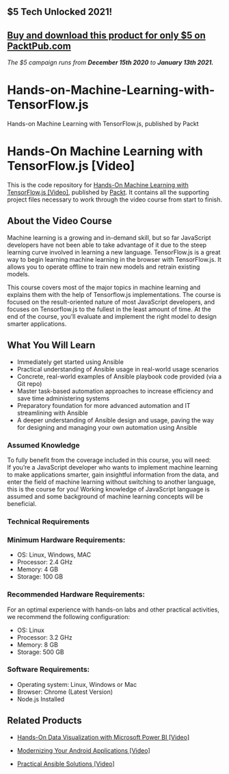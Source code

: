 ## $5 Tech Unlocked 2021!
[Buy and download this product for only $5 on PacktPub.com](https://www.packtpub.com/)
-----
*The $5 campaign         runs from __December 15th 2020__ to __January 13th 2021.__*

# Hands-on-Machine-Learning-with-TensorFlow.js
 Hands-on Machine Learning with TensorFlow.js, published by Packt
# Hands-On Machine Learning with TensorFlow.js [Video]
This is the code repository for [Hands-On Machine Learning with TensorFlow.js [Video]](https://www.packtpub.com/application-development/hands-machine-learning-tensorflowjs-video?utm_source=github&utm_medium=repository&utm_campaign=9781789613155), published by [Packt](https://www.packtpub.com/?utm_source=github). It contains all the supporting project files necessary to work through the video course from start to finish.
## About the Video Course
Machine learning is a growing and in-demand skill, but so far JavaScript developers have not been able to take advantage of it due to the steep learning curve involved in learning a new language. TensorFlow.js is a great way to begin learning machine learning in the browser with TensorFlow.js. It allows you to operate offline to train new models and retrain existing models.

This course covers most of the major topics in machine learning and explains them with the help of Tensorflow.js implementations. The course is focused on the result-oriented nature of most JavaScript developers, and focuses on Tensorflow.js to the fullest in the least amount of time.
At the end of the course, you’ll evaluate and implement the right model to design smarter applications. 

<H2>What You Will Learn</H2>
<DIV class=book-info-will-learn-text>
<UL>
<LI>Immediately get started using Ansible&nbsp; 
<LI>Practical understanding of Ansible usage in real-world usage scenarios&nbsp; 
<LI>Concrete, real-world examples of Ansible playbook code provided (via a Git repo)&nbsp; 
<LI>Master task-based automation approaches to increase efficiency and save time administering systems&nbsp; 
<LI>Preparatory foundation for more advanced automation and IT streamlining with Ansible 
<LI>A deeper understanding of Ansible design and usage, paving the way for designing and managing your own automation using Ansible </LI></UL></DIV>


### Assumed Knowledge
To fully benefit from the coverage included in this course, you will need:<br/>
If you’re a JavaScript developer who wants to implement machine learning to make applications smarter, gain insightful information from the data, and enter the field of machine learning without switching to another language, this is the course for you!
Working knowledge of JavaScript language is assumed and some background of machine learning concepts will be beneficial.

### Technical Requirements
### Minimum Hardware Requirements:
<UL>
<LI>OS: Linux, Windows, MAC</LI>
<LI>Processor: 2.4 GHz</LI>
<LI>Memory: 4 GB</LI>
<LI>Storage: 100 GB</LI>
</UL>

### Recommended Hardware Requirements:
For an optimal experience with hands-on labs and other practical activities, we recommend the following configuration:
<UL>
<LI>OS: Linux</LI>
<LI>Processor: 3.2 GHz</LI>
<LI>Memory: 8 GB</LI>
<LI>Storage: 500 GB</LI>
</UL>

### Software Requirements:
<UL>
<LI>Operating system: Linux, Windows or Mac</LI>
<LI>Browser: Chrome (Latest Version)</LI>
<LI>Node.js Installed</LI>
</UL>
 
## Related Products
* [Hands-On Data Visualization with Microsoft Power BI [Video]](https://www.packtpub.com/big-data-and-business-intelligence/hands-data-visualization-microsoft-power-bi-video?utm_source=github&utm_medium=repository&utm_campaign=9781789805185)

* [Modernizing Your Android Applications [Video]](https://www.packtpub.com/application-development/modernizing-your-android-applications-video?utm_source=github&utm_medium=repository&utm_campaign=9781789950502)

* [Practical Ansible Solutions [Video]](https://www.packtpub.com/networking-and-servers/practical-ansible-solutions-video?utm_source=github&utm_medium=repository&utm_campaign=9781788476904)


